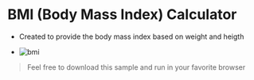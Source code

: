 # BMI (Body Mass Index) Calculator

- Created to provide the body mass index based on weight and heigth

- ![bmi](https://drive.google.com/file/d/18PL5FyQXDzO8rLy4Q0PnIff1DzHneVqh/view?usp=sharing)

> Feel free to download this sample and run in your favorite browser


